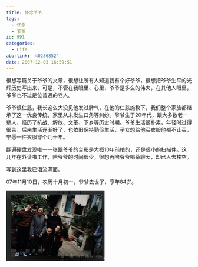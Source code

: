 ```yaml
---
title: 怀念爷爷
tags:
  - 怀念
  - 爷爷
id: 991
categories:
  - Life
abbrlink: '40236852'
date: 2007-12-03 16:59:51
---
```


很想写篇关于爷爷的文章，很想让所有人知道我有个好爷爷，很想把爷爷生平的光辉历史写出来，可是，不管在我眼里、心里，爷爷是多么的伟大，在其他人眼里，爷爷也不过是位普通的老人。

爷爷很仁慈，我长这么大没见他发过脾气，在他的仁慈施教下，我们整个家族都继承了这一优良传统，家里从未发生口角等纠纷。爷爷生于20年代，跟大多数老一辈人，经历了抗战、解放、文革、下乡等历史时期。爷爷生活很朴素，年轻时过得很苦，后来生活逐渐好了，也依旧保持勤俭生活，子女想给他买衣服他都不让买，宁愿一件衣服穿个几十年。

翻遍硬盘发现唯一一张跟爷爷的合影是大概10年前拍的，还是很小的扫描件。这几年在外读书工作，陪爷爷的时间很少，很想再陪爷爷喝茶聊天，却已人去楼空。

写到这里我已泪流满面。

07年11月10日，农历十月初一，爷爷去世了，享年84岁。

![](/images/2007/12/03_12781.jpg)